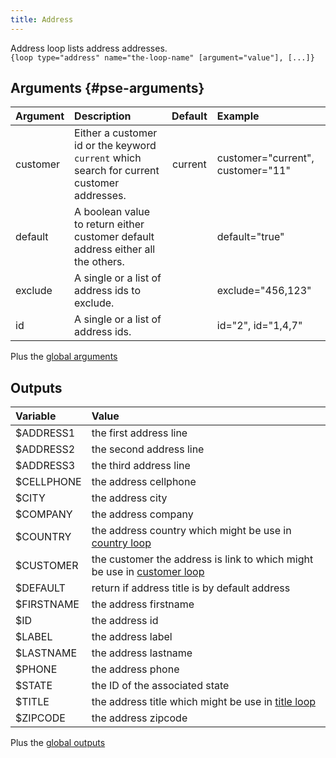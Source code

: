 ```yaml
---
title: Address
---
```


Address loop lists address addresses.  
`{loop type="address" name="the-loop-name" [argument="value"], [...]}`

## Arguments {#pse-arguments}

| Argument      | Description                                                                                | Default         | Example                           |
| ------------- |:-------------------------------------------------------------------------------------------| :-------------: | :-------------------------------- |
| customer      | Either a customer id or the keyword `current` which search for current customer addresses. |  current        | customer="current", customer="11" |
| default       | A boolean value to return either customer default address either all the others.           |                 | default="true"                    |
| exclude       | A single or a list of address ids to exclude.                                              |                 | exclude="456,123"                 |
| id            | A single or a list of address ids.                                                         |                 |  id="2", id="1,4,7"               |

Plus the [global arguments](./global_arguments)

## Outputs

| Variable   | Value                                                                                 |
| :----------| :------------------------------------------------------------------------------------ |
| $ADDRESS1  | the first address line                                                                |
| $ADDRESS2  | the second address line                                                               |
| $ADDRESS3  | the third address line                                                                |
| $CELLPHONE | the address cellphone                                                                 |
| $CITY      | the address city                                                                      |
| $COMPANY   | the address company                                                                   |
| $COUNTRY   | the address country which might be use in [country loop](./Country)                   |
| $CUSTOMER  | the customer the address is link to which might be use in [customer loop](./Customer) |
| $DEFAULT   | return if address title is by default address                                         |
| $FIRSTNAME | the address firstname                                                                 |
| $ID        | the address id                                                                        |
| $LABEL     | the address label                                                                     |
| $LASTNAME  | the address lastname                                                                  |
| $PHONE     | the address phone                                                                     |
| $STATE     | the ID of the associated state                                                        |
| $TITLE     | the address title which might be use in [title loop](./Title)                         |
| $ZIPCODE   | the address zipcode                                                                   |

Plus the [global outputs](./global_outputs)
